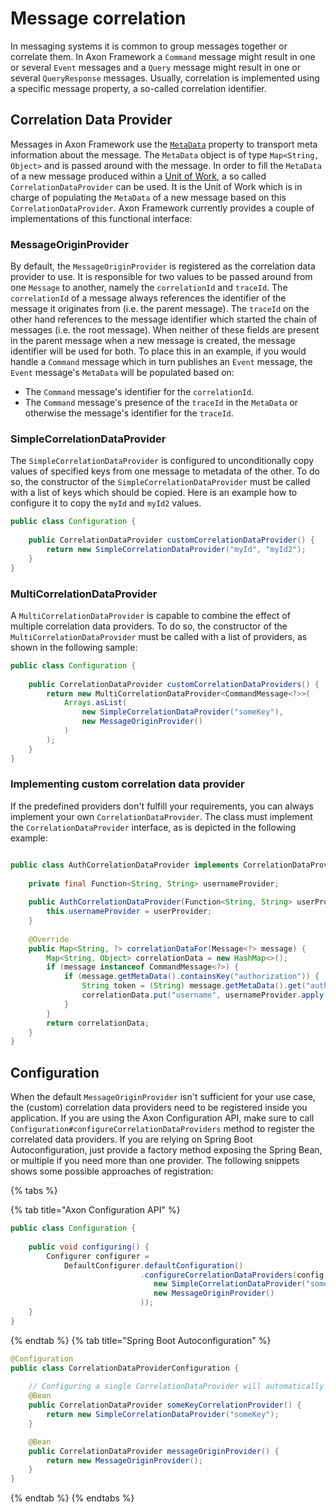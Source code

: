 # Message correlation

In messaging systems it is common to group messages together or correlate them. 
In Axon Framework a `Command` message might result in one or several `Event` messages and a `Query` message might result in one or several `QueryResponse` messages. 
Usually, correlation is implemented using a specific message property, a so-called correlation identifier.

## Correlation Data Provider

Messages in Axon Framework use the [`MetaData`](anatomy-message.md#meta-data) property to transport meta information about the message. 
The `MetaData` object is of type `Map<String, Object>` and is passed around with the message. 
In order to fill the `MetaData` of a new message produced within a [Unit of Work](unit-of-work.md), a so called `CorrelationDataProvider` can be used.
It is the Unit of Work which is in charge of populating the `MetaData` of a new message based on this `CorrelationDataProvider`.
Axon Framework currently provides a couple of implementations of this functional interface: 

### MessageOriginProvider

By default, the `MessageOriginProvider` is registered as the correlation data provider to use. 
It is responsible for two values to be passed around from one `Message` to another, namely the `correlationId` and `traceId`.
The `correlationId` of a message always references the identifier of the message it originates from (i.e. the parent message).
The `traceId` on the other hand references to the message identifier which started the chain of messages (i.e. the root message).
When neither of these fields are present in the parent message when a new message is created, the message identifier will be used for both.
To place this in an example, if you would handle a `Command` message which in turn publishes an `Event` message, the `Event` message's `MetaData` will be populated based on:
 * The `Command` message's identifier for the `correlationId`.
 * The `Command` message's presence of the `traceId` in the `MetaData` or otherwise the message's identifier for the `traceId`.    

### SimpleCorrelationDataProvider

The `SimpleCorrelationDataProvider` is configured to unconditionally copy values of specified keys from one message to metadata of the other. 
To do so, the constructor of the `SimpleCorrelationDataProvider` must be called with a list of keys which should be copied. 
Here is an example how to configure it to copy the `myId` and `myId2` values.

```java
public class Configuration {
    
    public CorrelationDataProvider customCorrelationDataProvider() {
        return new SimpleCorrelationDataProvider("myId", "myId2");
    }
}
```

### MultiCorrelationDataProvider

A `MultiCorrelationDataProvider` is capable to combine the effect of multiple correlation data providers. 
To do so, the constructor of the `MultiCorrelationDataProvider` must be called with a list of providers, as shown in the following sample:

```java
public class Configuration {
    
    public CorrelationDataProvider customCorrelationDataProviders() {
        return new MultiCorrelationDataProvider<CommandMessage<?>>(
            Arrays.asList(
                new SimpleCorrelationDataProvider("someKey"),
                new MessageOriginProvider()
            )
        );
    }
}
```

### Implementing custom correlation data provider

If the predefined providers don't fulfill your requirements, you can always implement your own `CorrelationDataProvider`. 
The class must implement the `CorrelationDataProvider` interface, as is depicted in the following example:

```java

public class AuthCorrelationDataProvider implements CorrelationDataProvider {
    
    private final Function<String, String> usernameProvider;
    
    public AuthCorrelationDataProvider(Function<String, String> userProvider) {
        this.usernameProvider = userProvider;
    }
    
    @Override
    public Map<String, ?> correlationDataFor(Message<?> message) {
        Map<String, Object> correlationData = new HashMap<>();
        if (message instanceof CommandMessage<?>) {
            if (message.getMetaData().containsKey("authorization")) {
                String token = (String) message.getMetaData().get("authorization");
                correlationData.put("username", usernameProvider.apply(token));
            }
        }
        return correlationData;
    }
}
```

## Configuration

When the default `MessageOriginProvider` isn't sufficient for your use case, the (custom) correlation data providers need to be registered inside you application.
If you are using the Axon Configuration API, make sure to call `Configuration#configureCorrelationDataProviders` method to register the correlated data providers. 
If you are relying on Spring Boot Autoconfiguration, just provide a factory method exposing the Spring Bean, or multiple if you need more than one provider. 
The following snippets shows some possible approaches of registration:

{% tabs %}

{% tab title="Axon Configuration API" %}
```java
public class Configuration {
    
    public void configuring() {
        Configurer configurer = 
            DefaultConfigurer.defaultConfiguration()
                             .configureCorrelationDataProviders(config -> Arrays.asList(
                                new SimpleCorrelationDataProvider("someKey"),
                                new MessageOriginProvider()
                             ));
    }
}
```
{% endtab %}
{% tab title="Spring Boot Autoconfiguration" %}
```java
@Configuration
public class CorrelationDataProviderConfiguration {
    
    // Configuring a single CorrelationDataProvider will automatically override the default MessageOriginProvider
    @Bean
    public CorrelationDataProvider someKeyCorrelationProvider() {
        return new SimpleCorrelationDataProvider("someKey");
    }    

    @Bean
    public CorrelationDataProvider messageOriginProvider() {
        return new MessageOriginProvider();
    }
}
```
{% endtab %}
{% endtabs %}
